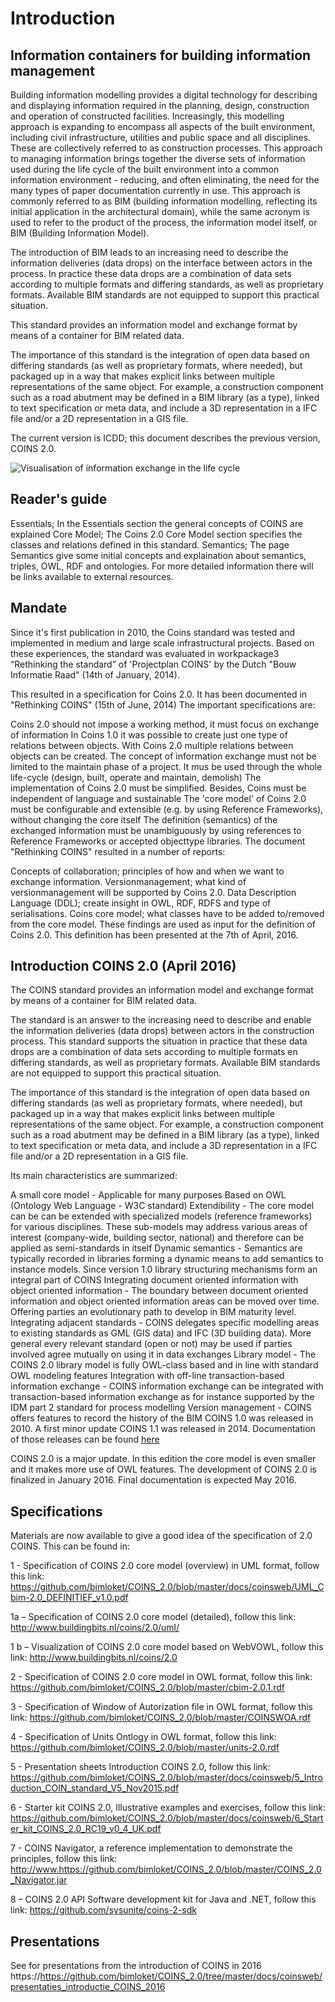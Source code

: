 # Introduction 


## Information containers for building information management

Building information modelling provides a digital technology for describing and displaying information required in the planning, design, construction and operation of constructed facilities. Increasingly, this modelling approach is expanding to encompass all aspects of the built environment, including civil infrastructure, utilities and public space and all disciplines. These are collectively referred to as construction processes. This approach to managing information brings together the diverse sets of information used during the life cycle of the built environment into a common information environment - reducing, and often eliminating, the need for the many types of paper documentation currently in use.
This approach is commonly referred to as BIM (building information modelling, reflecting its initial application in the architectural domain), while the same acronym is used to refer to the product of the process, the information model itself, or BIM (Building Information Model).

The introduction of BIM leads to an increasing need to describe the information deliveries (data drops) on the interface between actors in the process. In practice these data drops are a combination of data sets according to multiple formats and differing standards, as well as proprietary formats. Available BIM standards are not equipped to support this practical situation.

This standard provides an information model and exchange format by means of a container for BIM related data.

The importance of this standard is the integration of open data based on differing standards (as well as proprietary formats, where needed), but packaged up in a way that makes explicit links between multiple representations of the same object. For example, a construction component such as a road abutment may be defined in a BIM library (as a type), linked to text specification or meta data, and include a 3D representation in a IFC file and/or a 2D representation in a GIS file.

The current version is ICDD; this document describes the previous version, COINS 2.0.

![Visualisation of information exchange in the life cycle](https://bimloket.github.io/docs/coinsweb/media/600px-Exchange_during_project.jpg "Information exchange in the life cycle")


## Reader's guide

Essentials; In the Essentials section the general concepts of COINS are explained
Core Model; The Coins 2.0 Core Model section specifies the classes and relations defined in this standard.
Semantics; The page Semantics give some initial concepts and explaination about semantics, triples, OWL, RDF and ontologies. For more detailed information there will be links available to external resources.


## Mandate

Since it's first publication in 2010, the Coins standard was tested and implemented in medium and large scale infrastructural projects.
Based on these experiences, the standard was evaluated in workpackage3 “Rethinking the standard” of 'Projectplan COINS' by the Dutch "Bouw Informatie Raad" (14th of January, 2014).

This resulted in a specification for Coins 2.0. It has been documented in "Rethinking COINS" (15th of June, 2014) The important specifications are:

Coins 2.0 should not impose a working method, it must focus on exchange of information
In Coins 1.0 it was possible to create just one type of relations between objects. With Coins 2.0 multiple relations between objects can be created.
The concept of information exchange must not be limited to the maintain phase of a project. It mus be used through the whole life-cycle (design, built, operate and maintain, demolish)
The implementation of Coins 2.0 must be simplified. Besides, Coins must be independent of language and sustainable
The 'core model' of Coins 2.0 must be configurable and extensible (e.g. by using Reference Frameworks), without changing the core itself
The definition (semantics) of the exchanged information must be unambiguously by using references to Reference Frameworks or accepted objecttype libraries.
The document "Rethinking COINS" resulted in a number of reports:

Concepts of collaboration; principles of how and when we want to exchange information.
Versionmanagement; what kind of versionmanagement will be supported by Coins 2.0.
Data Description Language (DDL); create insight in OWL, RDF, RDFS and type of serialisations.
Coins core model; what classes have to be added to/removed from the core model.
These findings are used as input for the definition of Coins 2.0. This definition has been presented at the 7th of April, 2016.


## Introduction COINS 2.0 (April 2016)
The COINS standard provides an information model and exchange format by means of a container for BIM related data.

The standard is an answer to the increasing need to describe and enable the information deliveries (data drops) between actors in the construction process.  This standard supports the situation in practice that these data drops are a combination of data sets according to multiple formats en differing standards, as well as proprietary formats. Available BIM standards are not equipped to support this practical situation.

The importance of this standard is the integration of open data based on differing standards (as well as proprietary formats, where needed), but packaged up in a way that makes explicit links between multiple representations of the same object. For example, a construction component such as a road abutment may be defined in a BIM library (as a type), linked to text specification or meta data, and include a 3D representation in a IFC file and/or a 2D representation in a GIS file.

Its main characteristics are summarized:

A small core model -  Applicable for many purposes
Based on OWL (Ontology Web Language - W3C standard)
Extendibility - The core model can be can be extended with specialized models (reference frameworks) for various disciplines. These sub-models may address various areas of interest (company-wide, building sector, national) and therefore can be applied as semi-standards in itself
Dynamic semantics - Semantics are typically recorded in libraries forming a dynamic means to add semantics to instance models. Since version 1.0 library structuring mechanisms form an integral part of COINS
Integrating document oriented information with object oriented information - The boundary between document oriented information and object oriented information areas can be moved over time. Offering parties an evolutionary path to develop in BIM maturity level.
Integrating adjacent standards - COINS delegates specific modelling areas to existing standards as GML (GIS data) and IFC (3D building data). More general every relevant standard (open or not) may be used if parties involved agree mutually on using it in data exchanges
Library model - The COINS 2.0 library model is fully OWL-class based and in line with standard OWL modeling features
Integration with off-line transaction-based information exchange - COINS information exchange can be integrated with transaction-based information exchange as for instance supported by the IDM part 2 standard for process modelling
Version management - COINS offers features to record the history of the BIM
COINS 1.0 was released in 2010. A first minor update COINS 1.1 was released in 2014. Documentation of those releases can be found [here](./coinsarchive)

COINS 2.0 is a major update. In this edition the core model is even smaller and it makes more use of OWL features. The development of COINS 2.0 is finalized in January 2016. Final documentation is expected May 2016. 


## Specifications

Materials are now available to give a good idea of the specification of 2.0 COINS. This can be found in:

1 - Specification of COINS 2.0 core model (overview) in UML format,
follow this link: 
https://github.com/bimloket/COINS_2.0/blob/master/docs/coinsweb/UML_Cbim-2.0_DEFINITIEF_v1.0.pdf 

1a – Specification of COINS 2.0 core model (detailed), follow this link:
http://www.buildingbits.nl/coins/2.0/uml/

1 b – Visualization of COINS 2.0 core model based on WebVOWL, follow this link:
http://www.buildingbits.nl/coins/2.0

2 - Specification of COINS 2.0 core model in OWL format, follow this link: 
https://github.com/bimloket/COINS_2.0/blob/master/cbim-2.0.1.rdf

3 - Specification of Window of Autorization file in OWL format,
follow this link: 
https://github.com/bimloket/COINS_2.0/blob/master/COINSWOA.rdf

4 - Specification of Units Ontlogy in OWL format,
follow this link:
https://github.com/bimloket/COINS_2.0/blob/master/units-2.0.rdf

5 - Presentation sheets Introduction COINS 2.0,
follow this link: 
https://github.com/bimloket/COINS_2.0/blob/master/docs/coinsweb/5_Introduction_COIN_standard_V5_Nov2015.pdf

6 - Starter kit COINS 2.0, Illustrative examples and exercises,
follow this link: 
https://github.com/bimloket/COINS_2.0/blob/master/docs/coinsweb/6_Starter_kit_COINS_2.0_RC19_v0_4_UK.pdf

7 - COINS Navigator, a reference implementation to demonstrate the principles, follow this link:
http://www.https://github.com/bimloket/COINS_2.0/blob/master/COINS_2.0_Navigator.jar

8 – COINS 2.0 API Software development kit for Java and .NET, follow this link:
https://github.com/sysunite/coins-2-sdk


## Presentations

See for presentations from the introduction of COINS in 2016
https://https://github.com/bimloket/COINS_2.0/tree/master/docs/coinsweb/presentaties_introductie_COINS_2016



